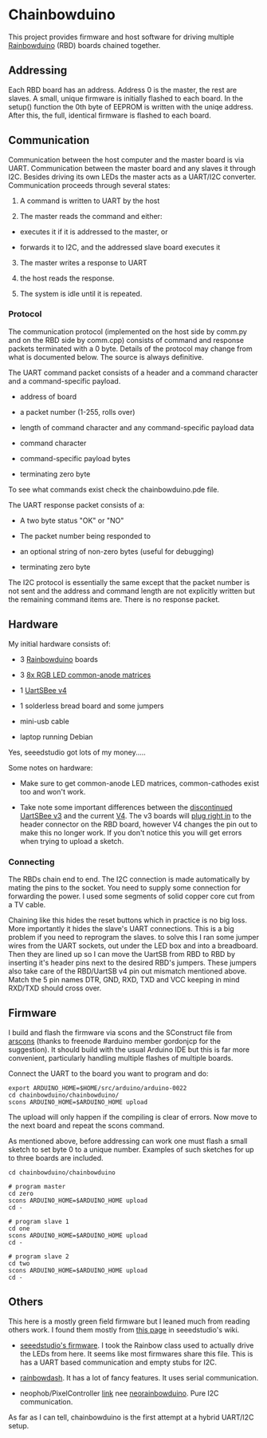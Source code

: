 Chainbowduino 
=============

This project provides firmware and host software for driving multiple
[Rainbowduino](http://www.seeedstudio.com/depot/rainbowduino-led-driver-platform-atmega-328-p-371.html)
(RBD) boards chained together.


## Addressing

Each RBD board has an address.  Address 0 is the master, the rest are
slaves.  A small, unique firmware is initially flashed to each board.
In the setup() function the 0th byte of EEPROM is written with the
uniqe address.  After this, the full, identical firmware is flashed to
each board.


## Communication

Communication between the host computer and the master board is via
UART.  Communication between the master board and any slaves it
through I2C.  Besides driving its own LEDs the master acts as a
UART/I2C converter.  Communication proceeds through several states:

1. A command is written to UART by the host

2. The master reads the command and either:

 * executes it if it is addressed to the master, or

 * forwards it to I2C, and the addressed slave board executes it

3. The master writes a response to UART

4. the host reads the response.

5. The system is idle until it is repeated.
 

### Protocol

The communication protocol (implemented on the host side by comm.py
and on the RBD side by comm.cpp) consists of command and response
packets terminated with a 0 byte.  Details of the protocol may change
from what is documented below.  The source is always definitive.

The UART command packet consists of a header and a command character
and a command-specific payload.

* address of board

* a packet number (1-255, rolls over)

* length of command character and any command-specific payload data

* command character

* command-specific payload bytes

* terminating zero byte

To see what commands exist check the chainbowduino.pde file.

The UART response packet consists of a:

* A two byte status "OK" or "NO"

* The packet number being responded to

* an optional string of non-zero bytes (useful for debugging)

* terminating zero byte

The I2C protocol is essentially the same except that the packet number
is not sent and the address and command length are not explicitly
written but the remaining command items are.  There is no response
packet.


## Hardware

My initial hardware consists of:

* 3 [Rainbowduino](http://www.seeedstudio.com/depot/rainbowduino-led-driver-platform-atmega-328-p-371.html) boards

* 3 [8x RGB LED common-anode matrices](http://www.seeedstudio.com/depot/60mm-square-88-led-matrix-super-bright-rgb-p-113.html)

* 1 [UartSBee v4](http://www.seeedstudio.com/depot/uartsbee-v4-p-688.html)

* 1 solderless bread board and some jumpers

* mini-usb cable

* laptop running Debian

Yes, seeedstudio got lots of my money.....


Some notes on hardware:

* Make sure to get common-anode LED matrices, common-cathodes exist too and won't work.

* Take note some important differences between the [discontinued](http://www.seeedstudio.com/wiki/UartSBee) [UartSBee v3](http://www.seeedstudio.com/wiki/UartSBee_V3.1) and the current [V4](http://www.seeedstudio.com/wiki/UartSBee_V4).  The v3 boards will [plug right in](http://www.seeedstudio.com/wiki/Rainbowduino_LED_driver_platform_-_Atmega_328#Use_UartSB_to_Upload_firmware) to the header connector on the RBD board, however V4 changes the pin out to make this no longer work.  If you don't notice this you will get errors when trying to upload a sketch.  


### Connecting

The RBDs chain end to end.  The I2C connection is made automatically
by mating the pins to the socket.  You need to supply some connection
for forwarding the power.  I used some segments of solid copper core
cut from a TV cable.

Chaining like this hides the reset buttons which in practice is no big
loss.  More importantly it hides the slave's UART connections.  This
is a big problem if you need to reprogram the slaves.  to solve this I
ran some jumper wires from the UART sockets, out under the LED box and
into a breadboard.  Then they are lined up so I can move the UartSB
from RBD to RBD by inserting it's header pins next to the desired
RBD's jumpers.  These jumpers also take care of the RBD/UartSB v4 pin
out mismatch mentioned above.  Match the 5 pin names DTR, GND, RXD,
TXD and VCC keeping in mind RXD/TXD should cross over.

## Firmware

I build and flash the firmware via scons and the SConstruct file from
[arscons](http://code.google.com/p/arscons/) (thanks to freenode
#arduino member gordonjcp for the suggestion).  It should build with
the usual Arduino IDE but this is far more convenient, particularly
handling multiple flashes of multiple boards.

Connect the UART to the board you want to program and do:

    export ARDUINO_HOME=$HOME/src/arduino/arduino-0022
    cd chainbowduino/chainbowduino/
    scons ARDUINO_HOME=$ARDUINO_HOME upload

The upload will only happen if the compiling is clear of errors.  Now
move to the next board and repeat the scons command.

As mentioned above, before addressing can work one must flash a small
sketch to set byte 0 to a unique number.  Examples of such sketches
for up to three boards are included.

    cd chainbowduino/chainbowduino

    # program master
    cd zero
    scons ARDUINO_HOME=$ARDUINO_HOME upload
    cd -

    # program slave 1
    cd one    
    scons ARDUINO_HOME=$ARDUINO_HOME upload
    cd -
    
    # program slave 2
    cd two
    scons ARDUINO_HOME=$ARDUINO_HOME upload
    cd -

## Others

This here is a mostly green field firmware but I leaned much from
reading others work.  I found them mostly from [this page](http://www.seeedstudio.com/wiki/Rainbowduino_LED_driver_platform_-_Atmega_328#Rainbowdunio_Firmware) in seeedstudio's wiki.

* [seeedstudio's firmware](http://code.google.com/p/rainbowduino/).  I
  took the Rainbow class used to actually drive the LEDs from here.
  It seems like most firmwares share this file.  This is has a UART
  based communication and empty stubs for I2C.

* [rainbowdash](http://rainbowdash.googlecode.com).  It has a lot of
  fancy features.  It uses serial communication.

* neophob/PixelController
  [link](https://github.com/neophob/PixelController) nee
  [neorainbowduino](http://code.google.com/p/neorainbowduino/).  Pure
  I2C communication.

As far as I can tell, chainbowduino is the first attempt at a hybrid
UART/I2C setup.
